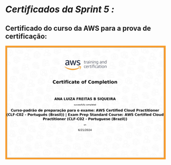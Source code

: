 # *Certificados da Sprint 5 :*

## Certificado do curso da AWS para a prova  de certificação:

![aws](https://github.com/analuizafreitasbs/Sprints/blob/main/Sprint5/Certificados/18719_5_5472196_1719009651_AWS%20Skill%20Builder%20Course%20Completion%20Certificate%20(1)_page-0001.jpg?raw=true)
